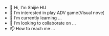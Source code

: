 - 👋 Hi, I’m Shijie HU
- 👀 I’m interested in play ADV game(Visual nove)
- 🌱 I’m currently learning ...
- 💞️ I’m looking to collaborate on ...
- 📫 How to reach me ...

